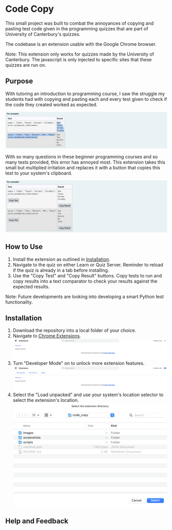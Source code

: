 # Code Copy
This small project was built to combat the annoyances of copying and pasting test code given in the programming quizzes that are part of University of Canterbury's quizzes.

The codebase is an extension usable with the Google Chrome browser.

Note: This extension only works for quizzes made by the University of Canterbury. The javascript is only injected to specific sites that these quizzes are run on.

## Purpose
With tutoring an introduction to programming course, I saw the struggle my students had with copying and pasting each and every test given to check if the code they created worked as expected.

![Copying test failure with flowing over](screenshots/failed_copying.png)

With so many questions in these beginner programming courses and so many tests provided, this error has annoyed most. This extension takes this small but multiplied irritation and replaces it with a button that copies this test to your system's clipboard.

![Copy buttons within each cell](screenshots/copy_buttons.png)

## How to Use

1. Install the extension as outlined in [Installation](#installation).
2. Navigate to the quiz on either Learn or Quiz Server. Reminder to reload if the quiz is already in a tab before installing.
3. Use the "Copy Test" and "Copy Result" buttons. Copy tests to run and copy results into a text comparator to check your results against the expected results.

Note: Future developments are looking into developing a smart Python test functionality.

## Installation
1. Download the repository into a local folder of your choice.
2. Navigate to [Chrome Extensions](chrome://extensions/).
![Chrome extensions page](screenshots/installation_extensions.png)
3. Turn "Developer Mode" on to unlock more extension features.
![Chrome extentions page with developer mode on](screenshots/installation_developer_mode.png)
4. Select the "Load unpacked" and use your system's location selector to select the extension's location.
![Choosing the extension's location](screenshots/installation_choosing.png)

## Help and Feedback
